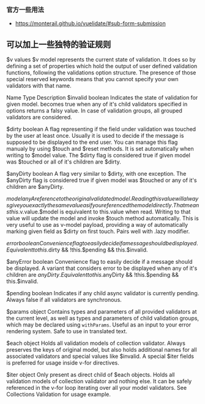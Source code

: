 ### 官方一些用法 
- https://monterail.github.io/vuelidate/#sub-form-submission



## 可以加上一些独特的验证规则




$v values
$v model represents the current state of validation. It does so by defining a set of properties which hold the output of user defined validation functions, following the validations option structure. The presence of those special reserved keywords means that you cannot specify your own validators with that name.

Name	Type	Description
$invalid	boolean	Indicates the state of validation for given model. becomes true when any of it's child validators specified in options returns a falsy value. In case of validation groups, all grouped validators are considered.

$dirty	boolean	A flag representing if the field under validation was touched by the user at least once. Usually it is used to decide if the message is supposed to be displayed to the end user. You can manage this flag manualy by using $touch and 
$reset methods. It is set automatically when writing to $model value. The $dirty flag is considered true if given model was $touched or all of it's children are $dirty.


$anyDirty	boolean	A flag very similar to $dirty, with one exception. The $anyDirty flag is considered true if given model was $touched or any of it's children are $anyDirty.


$model	any	A reference to the original validated model. Reading this value will always give you exactly the same value as if you referenced the model directly. That means this.$v.value.$model is equivalent to this.value when read. Writing to that value will update the model and invoke $touch method automatically. This is very useful to use as v-model payload, providing a way of automatically marking given field as $dirty on first touch. Pairs well with .lazy modifier.


$error	boolean	Convenience flag to easily decide if a message should be displayed. Equivalent to this.$dirty && !this.$pending && this.$invalid.



$anyError	boolean	Convenience flag to easily decide if a message should be displayed. A variant that considers error to be displayed when any of it's children are $anyDirty. Equivalent to this.$anyDirty && !this.$pending && this.$invalid.


$pending	boolean	Indicates if any child async validator is currently pending. Always false if all validators are synchronous.


$params	object	Contains types and parameters of all provided validators at the current level, as well as types and parameters of child validation groups, which may be declared using `withParams`. Useful as an input to your error rendering system. Safe to use in translated text.


$each	object	Holds all validation models of collection validator. Always preserves the keys of original model, but also holds additional names for all associated validators and special values like $invalid. A special $iter fields is preferred for usage inside v-for directives.


$iter	object	Only present as direct child of $each objects. Holds all validation models of collection validator and nothing else. It can be safely referenced in the v-for loop iterating over all your model validators.
See Collections Validation for usage example.